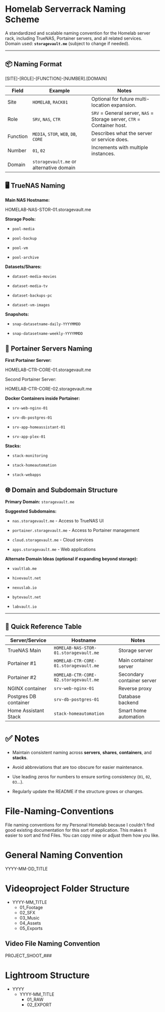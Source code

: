 # Homelab Serverrack Naming Scheme

A standardized and scalable naming convention for the Homelab server rack, including TrueNAS, Portainer servers, and all related services.  
Domain used: **`storagevault.me`** (subject to change if needed).

---

## 📦 Naming Format

[SITE]-[ROLE]-[FUNCTION]-[NUMBER].[DOMAIN]


| Field    | Example                                 | Notes                                                                   |
| -------- | --------------------------------------- | ----------------------------------------------------------------------- |
| Site     | `HOMELAB`, `RACK01`                     | Optional for future multi-location expansion.                           |
| Role     | `SRV`, `NAS`, `CTR`                     | `SRV` = General server, `NAS` = Storage server, `CTR` = Container host. |
| Function | `MEDIA`, `STOR`, `WEB`, `DB`, `CORE`    | Describes what the server or service does.                              |
| Number   | `01`, `02`                              | Increments with multiple instances.                                     |
| Domain   | `storagevault.me` or alternative domain |                                                                         |
## 🖥 TrueNAS Naming

**Main NAS Hostname:**

HOMELAB-NAS-STOR-01.storagevault.me

**Storage Pools:**

- `pool-media`
    
- `pool-backup`
    
- `pool-vm`
    
- `pool-archive`
    

**Datasets/Shares:**

- `dataset-media-movies`
    
- `dataset-media-tv`
    
- `dataset-backups-pc`
    
- `dataset-vm-images`
    

**Snapshots:**

- `snap-datasetname-daily-YYYYMMDD`
    
- `snap-datasetname-weekly-YYYYMMDD`

## 🐳 Portainer Servers Naming

**First Portainer Server:**

HOMELAB-CTR-CORE-01.storagevault.me

Second Portainer Server:

HOMELAB-CTR-CORE-02.storagevault.me

**Docker Containers inside Portainer:**

- `srv-web-nginx-01`
    
- `srv-db-postgres-01`
    
- `srv-app-homeassistant-01`
    
- `srv-app-plex-01`
    

**Stacks:**

- `stack-monitoring`
    
- `stack-homeautomation`
    
- `stack-webapps`

## 🌐 Domain and Subdomain Structure

**Primary Domain:** `storagevault.me`

**Suggested Subdomains:**

- `nas.storagevault.me` - Access to TrueNAS UI
    
- `portainer.storagevault.me` - Access to Portainer management
    
- `cloud.storagevault.me` - Cloud services
    
- `apps.storagevault.me` - Web applications
    

**Alternate Domain Ideas (optional if expanding beyond storage):**

- `vaultlab.me`
    
- `hivevault.net`
    
- `nexuslab.io`
    
- `bytevault.net`
    
- `labvault.io`
    

---

## 📜 Quick Reference Table

|Server/Service|Hostname|Notes|
|---|---|---|
|TrueNAS Main|`HOMELAB-NAS-STOR-01.storagevault.me`|Storage server|
|Portainer #1|`HOMELAB-CTR-CORE-01.storagevault.me`|Main container server|
|Portainer #2|`HOMELAB-CTR-CORE-02.storagevault.me`|Secondary container server|
|NGINX container|`srv-web-nginx-01`|Reverse proxy|
|Postgres DB container|`srv-db-postgres-01`|Database backend|
|Home Assistant Stack|`stack-homeautomation`|Smart home automation|
# ✅ Notes

- Maintain consistent naming across **servers**, **shares**, **containers**, and **stacks**.
    
- Avoid abbreviations that are too obscure for easier maintenance.
    
- Use leading zeros for numbers to ensure sorting consistency (`01`, `02`, `03`...).
    
- Regularly update the README if the structure grows or changes.



# File-Naming-Conventions

File naming conventions for my Personal Homelab because I couldn't find good existing documentation for this sort of application. 
This makes it easier to sort and find Files. You can copy mine or adjust them how you like.

# General Naming Convention

YYYY-MM-DD_TITLE

# Videoproject Folder Structure

- YYYY-MM_TITLE
  - 01_Footage
  - 02_SFX
  - 03_Music
  - 04_Assets
  - 05_Exports

## Video File Naming Convention

PROJECT_SHOOT_###

# Lightroom Structure

- YYYY
	- YYYY-MM_TITLE
		- 01_RAW
		- 02_EXPORT
